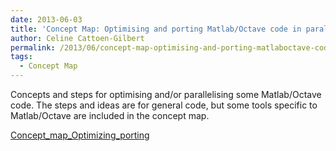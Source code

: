 ```yaml
---
date: 2013-06-03
title: 'Concept Map: Optimising and porting Matlab/Octave code in parallel'
author: Celine Cattoen-Gilbert
permalink: /2013/06/concept-map-optimising-and-porting-matlaboctave-code-in-parallel/
tags:
  - Concept Map
---
```

Concepts and steps for optimising and/or parallelising some Matlab/Octave code. The steps and ideas are for general code, but some tools specific to Matlab/Octave are included in the concept map.

[Concept\_map\_Optimizing_porting][1]

 [1]: http://teaching.software-carpentry.org/wp-content/uploads/2013/06/Concept_map_Optimizing_porting.pdf
